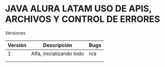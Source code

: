# JAVA ALURA LATAM USO DE APIS, ARCHIVOS Y CONTROL DE ERRORES 
Versiones

| Versión | Descripción              | Bugs |
|---------|--------------------------|------|
| 1        | Alfa, inicializando todo | n/a  |
|         |                          |      |
|         |                          |      |
